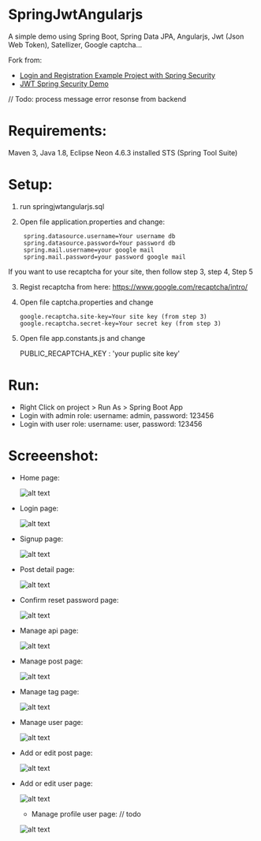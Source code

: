 # SpringJwtAngularjs
  A simple demo using Spring Boot, Spring Data JPA, Angularjs, Jwt (Json Web Token), Satellizer, Google captcha... <br>
  
  Fork from:
   * [Login and Registration Example Project with Spring Security](https://github.com/Baeldung/spring-security-registration)
   * [JWT Spring Security Demo](https://github.com/szerhusenBC/jwt-spring-security-demo)

  // Todo: process message error resonse from backend

# Requirements: 
Maven 3, Java 1.8, Eclipse Neon 4.6.3 installed STS (Spring Tool Suite)

# Setup: 
1. run springjwtangularjs.sql<br>

2. Open file application.properties and change:<br>

        spring.datasource.username=Your username db
        spring.datasource.password=Your password db
        spring.mail.username=your google mail
        spring.mail.password=your password google mail

If you want to use recaptcha for your site, then follow step 3, step 4, Step 5<br>

3. Regist recaptcha from here: https://www.google.com/recaptcha/intro/<br>

4. Open file captcha.properties and change <br>

       google.recaptcha.site-key=Your site key (from step 3)
       google.recaptcha.secret-key=Your secret key (from step 3)
       
5. Open file app.constants.js and change<br>

      PUBLIC_RECAPTCHA_KEY : 'your puplic site key'<br>
      
# Run: 
  * Right Click on project > Run As > Spring Boot App<br>
  * Login with admin role: username: admin, password: 123456<br>
  * Login with user role: username: user, password: 123456<br>
  
# Screeenshot:  
  * Home page:
  
    ![alt text](https://github.com/truonglehcm/SpringJwtAngularjs/blob/master/src/main/resources/static/img/home.PNG)
  
  * Login page:
  
    ![alt text](https://github.com/truonglehcm/SpringJwtAngularjs/blob/master/src/main/resources/static/img/signin.PNG)
    
  * Signup page:
  
    ![alt text](https://github.com/truonglehcm/SpringJwtAngularjs/blob/master/src/main/resources/static/img/sign_up.PNG)
    
  * Post detail page:
  
    ![alt text](https://github.com/truonglehcm/SpringJwtAngularjs/blob/master/src/main/resources/static/img/post_detail.PNG)
        
  * Confirm reset password page:
  
    ![alt text](https://github.com/truonglehcm/SpringJwtAngularjs/blob/master/src/main/resources/static/img/confirm_reset_password.PNG)
    
  * Manage api page:
  
    ![alt text](https://github.com/truonglehcm/SpringJwtAngularjs/blob/master/src/main/resources/static/img/manage_api.PNG)
    
  * Manage post page:
  
    ![alt text](https://github.com/truonglehcm/SpringJwtAngularjs/blob/master/src/main/resources/static/img/manage_post.PNG)
      
  * Manage tag page:
  
    ![alt text](https://github.com/truonglehcm/SpringJwtAngularjs/blob/master/src/main/resources/static/img/manage_tag.PNG)
        
  * Manage user page:
  
    ![alt text](https://github.com/truonglehcm/SpringJwtAngularjs/blob/master/src/main/resources/static/img/manage_user.PNG)
    
  * Add or edit post page:
  
    ![alt text](https://github.com/truonglehcm/SpringJwtAngularjs/blob/master/src/main/resources/static/img/add_or_edit_post.PNG)
    
  * Add or edit user page:
  
    ![alt text](https://github.com/truonglehcm/SpringJwtAngularjs/blob/master/src/main/resources/static/img/add_ore_dit_user.PNG)  
 
    * Manage profile user page: // todo
  
    ![alt text](https://github.com/truonglehcm/SpringJwtAngularjs/blob/master/src/main/resources/static/img/profile.PNG)  

